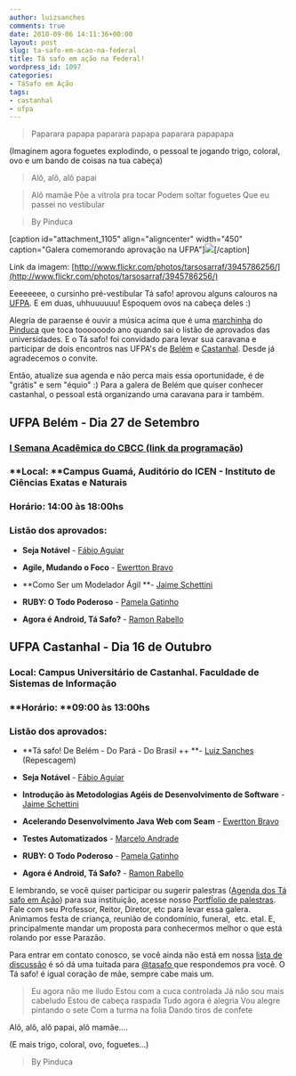 ```yaml
---
author: luizsanches
comments: true
date: 2010-09-06 14:11:36+00:00
layout: post
slug: ta-safo-em-acao-na-federal
title: Tá safo em ação na Federal!
wordpress_id: 1097
categories:
- TáSafo em Ação
tags:
- castanhal
- ufpa
---
```


> Paparara
papapa
paparara
papapa
paparara
papapapa

(Imaginem agora foguetes explodindo, o pessoal te jogando trigo, coloral, ovo e um bando de coisas na tua cabeça)

> 
> 

> 
> Alô, alô, alô papai
> 
> 

> 
> Alô mamãe
Põe a vitrola pra tocar
Podem soltar foguetes
Que eu passei no vestibular
> 
> 

> 
> 

> 
> By Pinduca
> 
> 








[caption id="attachment_1105" align="aligncenter" width="450" caption="Galera comemorando aprovação na UFPA"][![](http://tasafo.files.wordpress.com/2010/09/vestibular-ufpa.jpg)](http://tasafo.files.wordpress.com/2010/09/vestibular-ufpa.jpg)[/caption]


Link da imagem: [http://www.flickr.com/photos/tarsosarraf/3945786256/](http://www.flickr.com/photos/tarsosarraf/3945786256/)




Eeeeeeee, o cursinho pré-vestibular Tá safo! aprovou alguns calouros na [UFPA](http://www.portal.ufpa.br/). E em duas, uhhuuuuuu! Espoquem ovos na cabeça deles :)




<!-- more -->




Alegria de paraense é ouvir a música acima que é uma [marchinha](http://letras.terra.com.br/pinduca/355786/) do [Pinduca](http://pt.wikipedia.org/wiki/Pinduca) que toca toooooodo ano quando sai o listão de aprovados das universidades. E o Tá safo! foi convidado para levar sua caravana e participar de dois encontros nas UFPA's de [Belém](http://www.ufpa.br/cacc/index.php?option=com_content&view=article&id=6&Itemid=15) e [Castanhal](http://www.campuscastanhal.ufpa.br/). Desde já agradecemos o convite.




Então, atualize sua agenda e não perca mais essa oportunidade, é de "grátis" e sem "équio" :) Para a galera de Belém que quiser conhecer castanhal, o pessoal está organizando uma caravana para ir também.





## UFPA Belém - Dia 27 de Setembro




### [**I Semana Acadêmica do CBCC (link da programação)**](http://ufpa.br/cacc/index.php?option=com_content&view=article&id=14&Itemid=21)




### **Local: **Campus Guamá, Auditório do ICEN - Instituto de Ciências Exatas e Naturais




### **Horário:** 14:00 às 18:00hs




### **Listão dos aprovados:**





	
  * **Seja Notável** - [Fábio Aguiar](http://twitter.com/fabyogr)

	
  * **Agile, Mudando o Foco** - [Ewertton Bravo](http://twitter.com/ewerttonbravo)

	
  * **Como Ser um Modelador Ágil **- [Jaime Schettini](http://jaimesch.blogspot.com/)

	
  * **RUBY: O Todo Poderoso** - [Pamela Gatinho](http://twitter.com/pamelagatinho)

	
  * **Agora é Android, Tá Safo?** - [Ramon Rabello](http://twitter.com/ramonrabello)




## UFPA Castanhal - Dia 16 de Outubro




### **Local:** Campus Universitário de Castanhal. Faculdade de Sistemas de Informação




### **Horário: **09:00 às 13:00hs




### **Listão dos aprovados:**





	
  * **Tá safo! De Belém - Do Pará - Do Brasil ++ **- [Luiz Sanches](http://twitter.com/luizgrsanches) (Repescagem)

	
  * **Seja Notável** - [Fábio Aguiar](http://twitter.com/fabyogr)

	
  * **Introdução às Metodologias Agéis de Desenvolvimento de Software** - [Jaime Schettini](http://jaimesch.blogspot.com/)

	
  * **Acelerando Desenvolvimento Java Web com Seam** - [Ewertton Bravo](http://twitter.com/ewerttonbravo)

	
  * **Testes Automatizados** - [Marcelo Andrade](http://twitter.com/mfandrade)

	
  * **RUBY: O Todo Poderoso** - [Pamela Gatinho](http://twitter.com/pamelagatinho)

	
  * **Agora é Android, Tá Safo?** - [Ramon Rabello](http://twitter.com/ramonrabello)







E lembrando, se você quiser participar ou sugerir palestras ([Agenda dos Tá safo em Ação](https://spreadsheets0.google.com/ccc?key=t-2GqWEPq4ejAHElrveYe8g&hl=pt_BR#gid=0)) para sua instituição, acesse nosso [Portfĺolio de palestras](https://spreadsheets.google.com/ccc?key=0Agb20F_hcoFHdHNQVjRYU21zVnQ3SV92OVVqbzJPMFE&hl=pt_BR#gid=0). Fale com seu Professor, Reitor, Diretor, etc para levar essa galera. Animamos festa de criança, reunião de condomínio, funeral,  etc. etal. E, principalmente mandar um proposta para conhecermos melhor o que está rolando por esse Parazão.


Para entrar em contato conosco, se você ainda não está em nossa [lista de discussão](http://br.groups.yahoo.com/group/safos/) é só dá uma tuitada para [@tasafo ](http://twitter.com/tasafo)que respondemos pra você. O Tá safo! é igual coração de mãe, sempre cabe mais um.


> 

> 
> 

> 
> Eu agora não me iludo
Estou com a cuca controlada
Já não sou mais cabeludo
Estou de cabeça raspada
Tudo agora é alegria
Vou alegre pintando o  sete
Com a turma na folia
Dando tiros de confete
> 
> 

> 
> 
Alô, alô, alô papai, alô mamãe....

(E mais trigo, coloral, ovo, foguetes...)

> 
> By Pinduca
> 
> 

